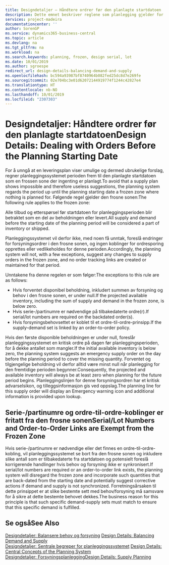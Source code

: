 ```yaml
---
title: Designdetaljer – Håndtere ordrer før den planlagte startdatoen | Microsoft-dokumentasjon
description: Dette emnet beskriver reglene som planlegging gjelder for bestillinger i den frosne sonen.
services: project-madeira
documentationcenter: ''
author: SorenGP
ms.service: dynamics365-business-central
ms.topic: article
ms.devlang: na
ms.tgt_pltfrm: na
ms.workload: na
ms.search.keywords: planning, frozen, design serial, lot
ms.date: 10/01/2019
ms.author: sgroespe
redirect_url: design-details-balancing-demand-and-supply
ms.openlocfilehash: bc594a93987bf8740964b082fed25dc8d7e269fe
ms.sourcegitcommit: 02e704bc3e01d62072144919774f1244c42827e4
ms.translationtype: HT
ms.contentlocale: nb-NO
ms.lasthandoff: 10/01/2019
ms.locfileid: "2307303"
---
```

# <a name="design-details-dealing-with-orders-before-the-planning-starting-date"></a><span data-ttu-id="40ad8-103">Designdetaljer: Håndtere ordrer før den planlagte startdatoen</span><span class="sxs-lookup"><span data-stu-id="40ad8-103">Design Details: Dealing with Orders Before the Planning Starting Date</span></span>
<span data-ttu-id="40ad8-104">For å unngå at en leveringsplan viser umulige og dermed ubrukelige forslag, regner planleggingssystemet perioden frem til den planlagte startdatoen som en frossen sone der ingenting er planlagt.</span><span class="sxs-lookup"><span data-stu-id="40ad8-104">To avoid that a supply plan shows impossible and therefore useless suggestions, the planning system regards the period up until the planning starting date a frozen zone where nothing is planned for.</span></span> <span data-ttu-id="40ad8-105">Følgende regel gjelder den frosne sonen:</span><span class="sxs-lookup"><span data-stu-id="40ad8-105">The following rule applies to the frozen zone:</span></span>  

<span data-ttu-id="40ad8-106">Alle tilbud og etterspørsel før startdatoen for planleggingsperioden blir betraktet som en del av beholdningen eller levert.</span><span class="sxs-lookup"><span data-stu-id="40ad8-106">All supply and demand before the starting date of the planning period will be considered a part of inventory or shipped.</span></span>  

<span data-ttu-id="40ad8-107">Planleggingssystemet vil derfor ikke, med noen få unntak, foreslå endringer for forsyningsordrer i den frosne sonen, og ingen koblinger for ordresporing opprettes eller vedlikeholdes for denne perioden.</span><span class="sxs-lookup"><span data-stu-id="40ad8-107">Accordingly, the planning system will not, with a few exceptions, suggest any changes to supply orders in the frozen zone, and no order tracking links are created or maintained for that period.</span></span>  

<span data-ttu-id="40ad8-108">Unntakene fra denne regelen er som følger:</span><span class="sxs-lookup"><span data-stu-id="40ad8-108">The exceptions to this rule are as follows:</span></span>  

* <span data-ttu-id="40ad8-109">Hvis forventet disponibel beholdning, inkludert summen av forsyning og behov i den frosne sonen, er under null.</span><span class="sxs-lookup"><span data-stu-id="40ad8-109">If the projected available inventory, including the sum of supply and demand in the frozen zone, is below zero.</span></span>  
* <span data-ttu-id="40ad8-110">Hvis serie-/partinumre er nødvendige på tilbakedaterte ordre(r).</span><span class="sxs-lookup"><span data-stu-id="40ad8-110">If serial/lot numbers are required on the backdated order(s).</span></span>  
* <span data-ttu-id="40ad8-111">Hvis forsyningsbehovsettet er koblet til et ordre-til-ordre-prinsipp.</span><span class="sxs-lookup"><span data-stu-id="40ad8-111">If the supply-demand set is linked by an order-to-order policy.</span></span>  

<span data-ttu-id="40ad8-112">Hvis den første disponible beholdningen er under null, foreslår planleggingssystemet en kritisk ordre på dagen før planleggingsperioden, for å dekke antallet som mangler.</span><span class="sxs-lookup"><span data-stu-id="40ad8-112">If the initial available inventory is below zero, the planning system suggests an emergency supply order on the day before the planning period to cover the missing quantity.</span></span> <span data-ttu-id="40ad8-113">Forventet og tilgjengelige beholdning vil derfor alltid være minst null når planlegging for den fremtidige perioden begynner.</span><span class="sxs-lookup"><span data-stu-id="40ad8-113">Consequently, the projected and available inventory will always be at least zero when planning for the future period begins.</span></span> <span data-ttu-id="40ad8-114">Planleggingslinjen for denne forsyningsordren har et kritisk advarselsikon, og tilleggsinformasjon gis ved oppslag.</span><span class="sxs-lookup"><span data-stu-id="40ad8-114">The planning line for this supply order will display an Emergency warning icon and additional information is provided upon lookup.</span></span>  

## <a name="seriallot-numbers-and-order-to-order-links-are-exempt-from-the-frozen-zone"></a><span data-ttu-id="40ad8-115">Serie-/partinumre og ordre-til-ordre-koblinger er fritatt fra den frosne sonen</span><span class="sxs-lookup"><span data-stu-id="40ad8-115">Serial/Lot Numbers and Order-to-Order Links are Exempt from the Frozen Zone</span></span>  
<span data-ttu-id="40ad8-116">Hvis serie-/partinumre er nødvendige eller det finnes en ordre-til-ordre-kobling, vil planleggingssystemet se bort fra den frosne sonen og inkludere slike antall som er tilbakedaterte fra startdatoen og potensielt foreslå korrigerende handlinger hvis behov og forsyning ikke er synkronisert.</span><span class="sxs-lookup"><span data-stu-id="40ad8-116">If serial/lot numbers are required or an order-to-order link exists, the planning system will disregard the frozen zone and incorporate such quantities that are back-dated from the starting date and potentially suggest corrective actions if demand and supply is not synchronized.</span></span> <span data-ttu-id="40ad8-117">Forretningsårsaken til dette prinsippet er at slike bestemte sett med behov/forsyning må samsvare for å sikre at dette bestemte behovet dekkes.</span><span class="sxs-lookup"><span data-stu-id="40ad8-117">The business reason for this principle is that such specific demand-supply sets must match to ensure that this specific demand is fulfilled.</span></span>  

## <a name="see-also"></a><span data-ttu-id="40ad8-118">Se også</span><span class="sxs-lookup"><span data-stu-id="40ad8-118">See Also</span></span>  
<span data-ttu-id="40ad8-119">[Designdetaljer: Balansere behov og forsyning](design-details-balancing-demand-and-supply.md) </span><span class="sxs-lookup"><span data-stu-id="40ad8-119">[Design Details: Balancing Demand and Supply](design-details-balancing-demand-and-supply.md) </span></span>  
<span data-ttu-id="40ad8-120">[Designdetaljer: Sentrale begreper for planleggingssystemet](design-details-central-concepts-of-the-planning-system.md) </span><span class="sxs-lookup"><span data-stu-id="40ad8-120">[Design Details: Central Concepts of the Planning System](design-details-central-concepts-of-the-planning-system.md) </span></span>  
[<span data-ttu-id="40ad8-121">Designdetaljer: Forsyningsplanlegging</span><span class="sxs-lookup"><span data-stu-id="40ad8-121">Design Details: Supply Planning</span></span>](design-details-supply-planning.md)
